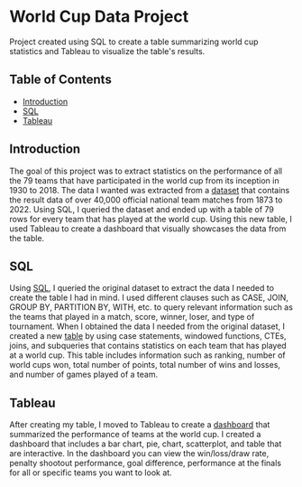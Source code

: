 # World Cup Data Project
Project created using SQL to create a table summarizing world cup statistics and Tableau to visualize the table's results.
## Table of Contents
  - [Introduction](#Introduction)
  - [SQL](#SQL)
  - [Tableau](#Tableau)

## Introduction
The goal of this project was to extract statistics on the performance of all the 79 teams that have participated in the world cup from its inception in 1930 to 2018. The data I wanted was extracted from a [dataset](https://www.kaggle.com/datasets/martj42/international-football-results-from-1872-to-2017?select=results.csv) that contains the result data of over 40,000 official national team matches from 1873 to 2022. Using SQL, I queried the dataset and ended up with a table of 79 rows for every team that has played at the world cup. Using this new table, I used Tableau to create a dashboard that visually showcases the data from the table.

## SQL
Using [SQL](https://github.com/RandomGuy7179/World_cup_table/blob/main/World_Cup.sql), I queried the original dataset to extract the data I needed to create the table I had in mind. I used different clauses such as CASE, JOIN, GROUP BY, PARTITION BY, WITH, etc. to query relevant information such as the teams that played in a match, score, winner, loser, and type of tournament. When I obtained the data I needed from the original dataset, I created a new [table](https://github.com/RandomGuy7179/World_cup_table/blob/main/world_cup_table_2.csv) by using case statements, windowed functions, CTEs, joins, and subqueries that contains statistics on each team that has played at a world cup. This table includes information such as ranking, number of world cups won, total number of points, total number of wins and losses, and number of games played of a team.

## Tableau
After creating my table, I moved to Tableau to create a [dashboard](https://public.tableau.com/app/profile/hector.penado.jr/viz/world_cup_data_dashboard/Dashboard1) that summarized the performance of teams at the world cup. I created a dashboard that includes a bar chart, pie, chart, scatterplot, and table that are interactive. In the dashboard you can view the win/loss/draw rate, penalty shootout performance, goal difference, performance at the finals for all or specific teams you want to look at.

